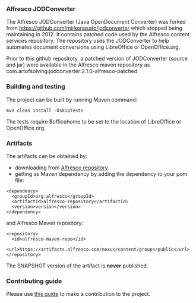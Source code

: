 ### Alfresco JODConverter

The Alfresco JODConverter (Java OpenDocument Converter) was forked from  https://github.com/mirkonasato/jodconverter which stopped
being maintaining in 2012. It contains patched code used by the Alfresco content services repository. The repository uses the
JODConverter to help automates document conversions using LibreOffice or OpenOffice.org.

Prior to this github repository, a patched version of JODConverter (source and jar) were available in the Alfresco maven repository
as com.artofsolving:jodconverter:2.1.0-alfresco-patched.

### Building and testing
The project can be built by running Maven command:
~~~
mvn clean install -DskipTests
~~~
The tests require $officehome to be set to the location of LibreOffice or OpenOffice.org.

### Artifacts
The artifacts can be obtained by:
* downloading from [Alfresco repository](https://artifacts.alfresco.com/nexus/content/groups/public)
* getting as Maven dependency by adding the dependency to your pom file:
~~~
<dependency>
  <groupId>org.alfresco</groupId>
  <artifactId>alfresco-repository</artifactId>
  <version>version</version>
</dependency>
~~~
and Alfresco Maven repository:
~~~
<repository>
  <id>alfresco-maven-repo</id>
  <url>https://artifacts.alfresco.com/nexus/content/groups/public</url>
</repository>
~~~
The SNAPSHOT version of the artifact is **never** published.

### Contributing guide
Please use [this guide](CONTRIBUTING.md) to make a contribution to the project.